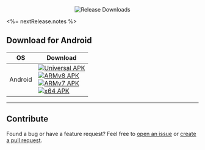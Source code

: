 <div align="center">
  <img src="https://img.shields.io/github/downloads/RahgoshaVPN/RahgoshaAPP/<%= nextRelease.gitTag %>/total?style=flat-square&logo=github" alt="Release Downloads">
</div>


<%= nextRelease.notes %>


## Download for Android

<table>
  <thead>
    <tr>
      <th>OS</th>
      <th>Download</th>
    </tr>
  </thead>
  <tbody>
    <tr>
      <td>Android</td>
      <td>
        <a href="https://github.com/RahgoshaVPN/RahgoshaAPP/releases/download/<%= nextRelease.gitTag %>/Rahgosha-Android-universal.apk">
          <img src="https://img.shields.io/badge/APK-Universal-044d29.svg?logo=android" alt="Universal APK">
        </a><br>
        <a href="https://github.com/RahgoshaVPN/RahgoshaAPP/releases/download/<%= nextRelease.gitTag %>/Rahgosha-Android-arm64.apk">
          <img src="https://img.shields.io/badge/APK-ARMv8-168039.svg?logo=android" alt="ARMv8 APK">
        </a><br>
        <a href="https://github.com/RahgoshaVPN/RahgoshaAPP/releases/download/<%= nextRelease.gitTag %>/Rahgosha-Android-arm7.apk">
          <img src="https://img.shields.io/badge/APK-ARMv7-45bf55.svg?logo=android" alt="ARMv7 APK">
        </a><br>
        <a href="https://github.com/RahgoshaVPN/RahgoshaAPP/releases/download/<%= nextRelease.gitTag %>/Rahgosha-Android-x86_64.apk">
          <img src="https://img.shields.io/badge/APK-x64-96ed89.svg?logo=android" alt="x64 APK">
        </a>
      </td>
    </tr>
  </tbody>
</table>

---

## Contribute

Found a bug or have a feature request? Feel free to [open an issue](https://github.com/RahgoshaVPN/RahgoshaAPP/issues) or [create a pull request](https://github.com/RahgoshaVPN/RahgoshaAPP/pulls).
